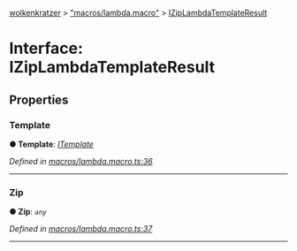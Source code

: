 [wolkenkratzer](../README.md) > ["macros/lambda.macro"](../modules/_macros_lambda_macro_.md) > [IZipLambdaTemplateResult](../interfaces/_macros_lambda_macro_.iziplambdatemplateresult.md)



# Interface: IZipLambdaTemplateResult


## Properties
<a id="template"></a>

###  Template

**●  Template**:  *[ITemplate](_types_.itemplate.md)* 

*Defined in [macros/lambda.macro.ts:36](https://github.com/arminhammer/wolkenkratzer/blob/77659cc/src/macros/lambda.macro.ts#L36)*





___

<a id="zip"></a>

###  Zip

**●  Zip**:  *`any`* 

*Defined in [macros/lambda.macro.ts:37](https://github.com/arminhammer/wolkenkratzer/blob/77659cc/src/macros/lambda.macro.ts#L37)*





___


